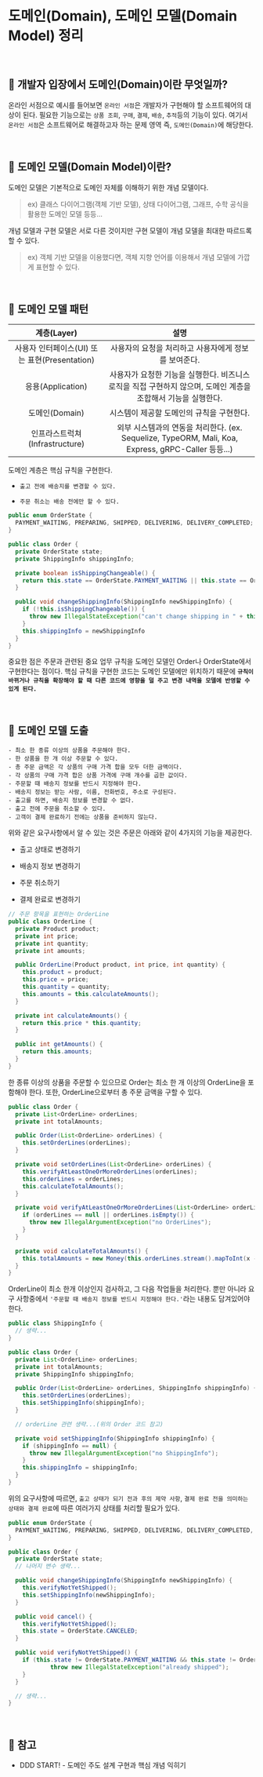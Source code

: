 # 도메인(Domain), 도메인 모델(Domain Model) 정리

<br>

## :book: 개발자 입장에서 도메인(Domain)이란 무엇일까?

온라인 서점으로 예시를 들어보면 `온라인 서점`은 개발자가 구현해야 할 소프트웨어의 대상이 된다. 필요한 기능으로는 `상품 조회`, `구매`, `결제`, `배송`, `추적`등의 기능이 있다. 여기서 `온라인 서점`은 소프트웨어로 해결하고자 하는 문제 영역 즉, `도메인(Domain)`에 해당한다.

<br>

## :book: 도메인 모델(Domain Model)이란?

도메인 모델은 기본적으로 도메인 자체를 이해하기 위한 개념 모델이다.

> ex) 클래스 다이어그램(객체 기반 모델), 상태 다이어그램, 그래프, 수학 공식을 활용한 도메인 모델 등등...

개념 모델과 구현 모델은 서로 다른 것이지만 구현 모델이 개념 모델을 최대한 따르드록 할 수 있다.

> ex) 객체 기반 모델을 이용했다면, 객체 지향 언어를 이용해서 개념 모델에 가깝게 표현할 수 있다.

<br>

## :book: 도메인 모델 패턴

|                  계층(Layer)                  |                                                      설명                                                      |
| :-------------------------------------------: | :------------------------------------------------------------------------------------------------------------: |
| 사용자 인터페이스(UI) 또는 표현(Presentation) |                              사용자의 요청을 처리하고 사용자에게 정보를 보여준다.                              |
|               응용(Application)               | 사용자가 요청한 기능을 실행한다. 비즈니스 로직을 직접 구현하지 않으며, 도메인 계층을 조합해서 기능을 실행한다. |
|                도메인(Domain)                 |                                   시스템이 제공할 도메인의 규칙을 구현한다.                                    |
|        인프라스트럭쳐(Infrastructure)         |       외부 시스템과의 연동을 처리한다. (ex. Sequelize, TypeORM, Mali, Koa, Express, gRPC-Caller 등등...)       |

도메인 계층은 핵심 규칙을 구현한다.

- `출고 전에 배송지를 변경할 수 있다.`

- `주문 취소는 배송 전에만 할 수 있다.`

```java
public enum OrderState {
  PAYMENT_WAITING, PREPARING, SHIPPED, DELIVERING, DELIVERY_COMPLETED;
}

public class Order {
  private OrderState state;
  private ShippingInfo shippingInfo;

  private boolean isShippingChangeable() {
    return this.state == OrderState.PAYMENT_WAITING || this.state == OrderState.PREPARING;
  }

  public void changeShippingInfo(ShippingInfo newShippingInfo) {
    if (!this.isShippingChangeable()) {
      throw new IllegalStateException("can't change shipping in " + this.state);
    }
    this.shippingInfo = newShippingInfo
  }
}
```

중요한 점은 주문과 관련된 중요 업무 규칙을 도메인 모델인 Order나 OrderState에서 구현한다는 점이다. 핵심 규칙을 구현한 코드는 도메인 모델에만 위치하기 때문에 **`규칙이 바뀌거나 규칙을 확장해야 할 때 다른 코드에 영향을 덜 주고 변경 내역을 모델에 반영할 수 있게 된다.`**

<br>

## :book: 도메인 모델 도출

```
- 최소 한 종류 이상의 상품을 주문해야 한다.
- 한 상품을 한 개 이상 주문할 수 있다.
- 총 주문 금액은 각 상품의 구매 가격 합을 모두 더한 금액이다.
- 각 상품의 구매 가격 합은 상품 가격에 구매 개수를 곱한 값이다.
- 주문할 때 배송지 정보를 반드시 지정해야 한다.
- 배송지 정보는 받는 사람, 이름, 전화번호, 주소로 구성된다.
- 출고를 하면, 배송지 정보를 변경할 수 없다.
- 출고 전에 주문을 취소할 수 있다.
- 고객이 결제 완료하기 전에는 상품을 준비하지 않는다.
```

위와 같은 요구사항에서 알 수 있는 것은 주문은 아래와 같이 4가지의 기능을 제공한다.

- 출고 상태로 변경하기

- 배송지 정보 변경하기

- 주문 취소하기

- 결제 완료로 변경하기

```java
// 주문 항목을 표현하는 OrderLine
public class OrderLine {
  private Product product;
  private int price;
  private int quantity;
  private int amounts;

  public OrderLine(Product product, int price, int quantity) {
    this.product = product;
    this.price = price;
    this.quantity = quantity;
    this.amounts = this.calculateAmounts();
  }

  private int calculateAmounts() {
    return this.price * this.quantity;
  }

  public int getAmounts() {
    return this.amounts;
  }
}
```

한 종류 이상의 상품을 주문할 수 있으므로 Order는 최소 한 개 이상의 OrderLine을 포함해야 한다. 또한, OrderLine으로부터 총 주문 금액을 구할 수 있다.

```java
public class Order {
  private List<OrderLine> orderLines;
  private int totalAmounts;

  public Order(List<OrderLine> orderLines) {
    this.setOrderLines(orderLines);
  }

  private void setOrderLines(List<OrderLine> orderLines) {
    this.verifyAtLeastOneOrMoreOrderLines(orderLines);
    this.orderLines = orderLines;
    this.calculateTotalAmounts();
  }

  private void verifyAtLeastOneOrMoreOrderLines(List<OrderLine> orderLines) {
    if (orderLines == null || orderLines.isEmpty()) {
      throw new IllegalArgumentException("no OrderLines");
    }
  }

  private void calculateTotalAmounts() {
    this.totalAmounts = new Money(this.orderLines.stream().mapToInt(x -> x.getAmounts().getValue()).sum());
  }
}
```

OrderLine이 최소 한개 이상인지 검사하고, 그 다음 작업들을 처리한다. 뿐만 아니라 요구 사항중에서 `'주문할 때 배송지 정보를 반드시 지정해야 한다.'`라는 내용도 담겨있어야 한다.

```java
public class ShippingInfo {
  // 생략...
}

public class Order {
  private List<OrderLine> orderLines;
  private int totalAmounts;
  private ShippingInfo shippingInfo;

  public Order(List<OrderLine> orderLines, ShippingInfo shippingInfo) {
    this.setOrderLines(orderLines);
    this.setShippingInfo(shippingInfo);
  }

  // orderLine 관련 생략...(위의 Order 코드 참고)

  private void setShippingInfo(ShippingInfo shippingInfo) {
    if (shippingInfo == null) {
      throw new IllegalArgumentException("no ShippingInfo");
    }
    this.shippingInfo = shippingInfo;
  }
}
```

위의 요구사항에 따르면, `출고 상태가 되기 전과 후의 제약 사항`, `결제 완료 전을 의미하는 상태와 결제 완료`에 따른 여러가지 상태를 처리할 필요가 있다.

```java
public enum OrderState {
  PAYMENT_WAITING, PREPARING, SHIPPED, DELIVERING, DELIVERY_COMPLETED, CANCELED;
}

public class Order {
  private OrderState state;
  // 나머지 변수 생략...

  public void changeShippingInfo(ShippingInfo newShippingInfo) {
    this.verifyNotYetShipped();
    this.setShippingInfo(newShippingInfo);
  }

  public void cancel() {
    this.verifyNotYetShipped();
    this.state = OrderState.CANCELED;
  }

  public void verifyNotYetShipped() {
    if (this.state != OrderState.PAYMENT_WAITING && this.state != OrderState.PREPARING) {
            throw new IllegalStateException("already shipped");
    }
  }

  // 생략...
}
```

<br>

## :bookmark: 참고

- DDD START! - 도메인 주도 설계 구현과 핵심 개념 익히기
